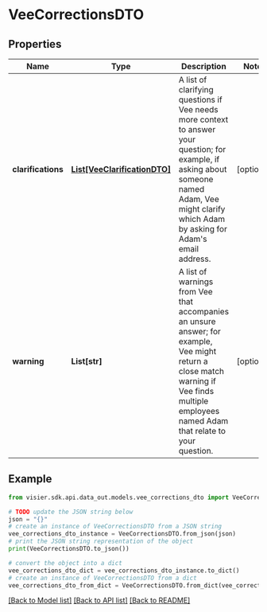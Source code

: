 # VeeCorrectionsDTO


## Properties

Name | Type | Description | Notes
------------ | ------------- | ------------- | -------------
**clarifications** | [**List[VeeClarificationDTO]**](VeeClarificationDTO.md) | A list of clarifying questions if Vee needs more context to answer your question; for example, if asking about someone named Adam, Vee might clarify which Adam by asking for Adam&#39;s email address. | [optional] 
**warning** | **List[str]** | A list of warnings from Vee that accompanies an unsure answer; for example, Vee might return a close match warning if Vee finds multiple employees named Adam that relate to your question. | [optional] 

## Example

```python
from visier.sdk.api.data_out.models.vee_corrections_dto import VeeCorrectionsDTO

# TODO update the JSON string below
json = "{}"
# create an instance of VeeCorrectionsDTO from a JSON string
vee_corrections_dto_instance = VeeCorrectionsDTO.from_json(json)
# print the JSON string representation of the object
print(VeeCorrectionsDTO.to_json())

# convert the object into a dict
vee_corrections_dto_dict = vee_corrections_dto_instance.to_dict()
# create an instance of VeeCorrectionsDTO from a dict
vee_corrections_dto_from_dict = VeeCorrectionsDTO.from_dict(vee_corrections_dto_dict)
```
[[Back to Model list]](../README.md#documentation-for-models) [[Back to API list]](../README.md#documentation-for-api-endpoints) [[Back to README]](../README.md)


